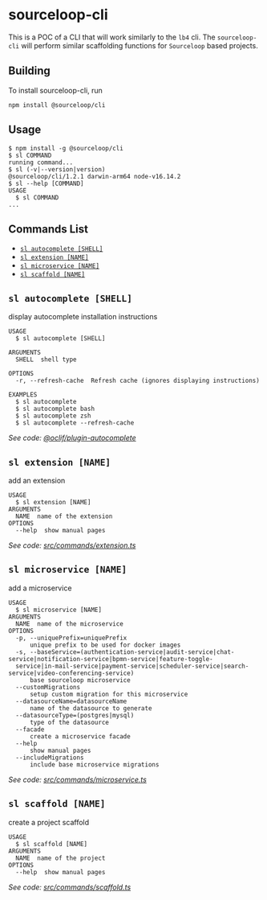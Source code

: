 # sourceloop-cli

This is a POC of a CLI that will work similarly to the `lb4` cli. The `sourceloop-cli` will perform similar scaffolding functions for `Sourceloop` based projects.

## Building

To install sourceloop-cli, run

```shell
npm install @sourceloop/cli
```

## Usage

<!-- usage -->

```sh-session
$ npm install -g @sourceloop/cli
$ sl COMMAND
running command...
$ sl (-v|--version|version)
@sourceloop/cli/1.2.1 darwin-arm64 node-v16.14.2
$ sl --help [COMMAND]
USAGE
  $ sl COMMAND
...
```

<!-- usagestop -->

## Commands List

<!-- commands list -->

- [`sl autocomplete [SHELL]`](#sl-autocomplete-shell)
- [`sl extension [NAME]`](#sl-extension-name)
- [`sl microservice [NAME]`](#sl-microservice-name)
- [`sl scaffold [NAME]`](#sl-scaffold-name)

## `sl autocomplete [SHELL]`

display autocomplete installation instructions

```
USAGE
  $ sl autocomplete [SHELL]

ARGUMENTS
  SHELL  shell type

OPTIONS
  -r, --refresh-cache  Refresh cache (ignores displaying instructions)

EXAMPLES
  $ sl autocomplete
  $ sl autocomplete bash
  $ sl autocomplete zsh
  $ sl autocomplete --refresh-cache
```

_See code: [@oclif/plugin-autocomplete](https://github.com/oclif/plugin-autocomplete/blob/v1.2.0/src/commands/autocomplete/index.ts)_

<!-- commandsstop -->

## `sl extension [NAME]`

add an extension

```
USAGE
  $ sl extension [NAME]
ARGUMENTS
  NAME  name of the extension
OPTIONS
  --help  show manual pages
```

_See code: [src/commands/extension.ts](https://github.com/sourcefuse/loopback4-microservice-catalog/blob/v1.2.0/src/commands/extension.ts)_

## `sl microservice [NAME]`

add a microservice

```
USAGE
  $ sl microservice [NAME]
ARGUMENTS
  NAME  name of the microservice
OPTIONS
  -p, --uniquePrefix=uniquePrefix
      unique prefix to be used for docker images
  -s, --baseService=(authentication-service|audit-service|chat-service|notification-service|bpmn-service|feature-toggle-
  service|in-mail-service|payment-service|scheduler-service|search-service|video-conferencing-service)
      base sourceloop microservice
  --customMigrations
      setup custom migration for this microservice
  --datasourceName=datasourceName
      name of the datasource to generate
  --datasourceType=(postgres|mysql)
      type of the datasource
  --facade
      create a microservice facade
  --help
      show manual pages
  --includeMigrations
      include base microservice migrations
```

_See code: [src/commands/microservice.ts](https://github.com/sourcefuse/loopback4-microservice-catalog/blob/v1.2.0/src/commands/microservice.ts)_

## `sl scaffold [NAME]`

create a project scaffold

```
USAGE
  $ sl scaffold [NAME]
ARGUMENTS
  NAME  name of the project
OPTIONS
  --help  show manual pages
```

_See code: [src/commands/scaffold.ts](https://github.com/sourcefuse/loopback4-microservice-catalog/blob/v1.2.0/src/commands/scaffold.ts)_
